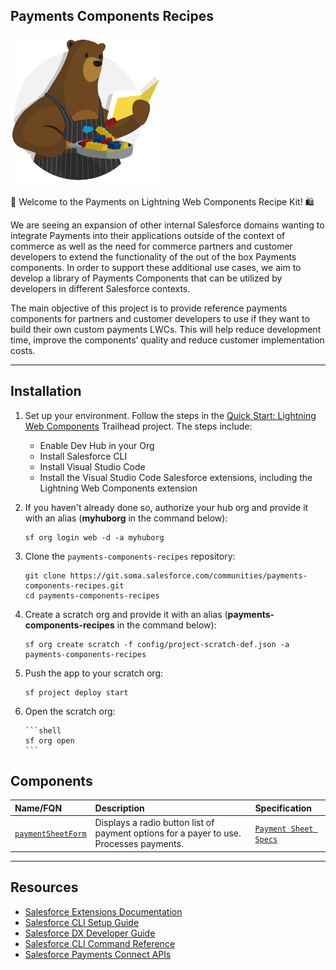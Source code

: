 ## Payments Components Recipes

![recipes-logo](recipes-logo.png)

🌟 Welcome to the Payments on Lightning Web Components Recipe Kit! 🛍️

We are seeing an expansion of other internal Salesforce domains wanting to integrate Payments into their applications outside of the context of commerce as well as the need for commerce partners and customer developers to extend the functionality of the out of the box Payments components. In order to support these additional use cases, we aim to develop a library of Payments Components that can be utilized by developers in different Salesforce contexts.

The main objective of this project is to provide reference payments components for partners and customer developers to use if they want to build their own custom payments LWCs. This will help reduce development time, improve the components’ quality and reduce customer implementation costs. 

---

## Installation

1.  Set up your environment. Follow the steps in the [Quick Start: Lightning Web Components](https://trailhead.salesforce.com/content/learn/projects/quick-start-lightning-web-components/) Trailhead project. The steps include:

    -   Enable Dev Hub in your Org
    -   Install Salesforce CLI
    -   Install Visual Studio Code
    -   Install the Visual Studio Code Salesforce extensions, including the Lightning Web Components extension

2.  If you haven't already done so, authorize your hub org and provide it with an alias (**myhuborg** in the command below):

    ```shell
    sf org login web -d -a myhuborg
    ```

3.  Clone the `payments-components-recipes` repository:

    ```shell
    git clone https://git.soma.salesforce.com/communities/payments-components-recipes.git
    cd payments-components-recipes
    ```

4.  Create a scratch org and provide it with an alias (**payments-components-recipes** in the command below):

    ```shell
    sf org create scratch -f config/project-scratch-def.json -a payments-components-recipes
    ```

5.  Push the app to your scratch org:

    ```shell
    sf project deploy start
    ```

6.  Open the scratch org:

        ```shell
        sf org open
        ```


## Components

| Name/FQN                                                                      | Description                                                    | Specification |
| :---------------------------------------------------------------------------- | :------------------------------------------------------------- | :--------------- |
| [`paymentSheetForm`](force-app/main/default/lwc/paymentSheetForm)                 | Displays a radio button list of payment options for a payer to use. Processes payments.                     | [`Payment Sheet Specs`](force-app/main/default/lwc/paymentSheetForm/README.md)             |

---

## Resources

-   [Salesforce Extensions Documentation](https://developer.salesforce.com/tools/vscode/)
-   [Salesforce CLI Setup Guide](https://developer.salesforce.com/docs/atlas.en-us.sfdx_setup.meta/sfdx_setup/sfdx_setup_intro.htm)
-   [Salesforce DX Developer Guide](https://developer.salesforce.com/docs/atlas.en-us.sfdx_dev.meta/sfdx_dev/sfdx_dev_intro.htm)
-   [Salesforce CLI Command Reference](https://developer.salesforce.com/docs/atlas.en-us.sfdx_cli_reference.meta/sfdx_cli_reference/cli_reference.htm)
-   [Salesforce Payments Connect APIs](https://developer.salesforce.com/docs/atlas.en-us.chatterapi.meta/chatterapi/connect_resources_payments.htm)
